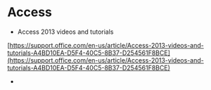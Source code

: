 # Access

* Access 2013 videos and tutorials

[https://support.office.com/en-us/article/Access-2013-videos-and-tutorials-A4BD10EA-D5F4-40C5-8B37-D254561F8BCE](https://support.office.com/en-us/article/Access-2013-videos-and-tutorials-A4BD10EA-D5F4-40C5-8B37-D254561F8BCE)

* 
